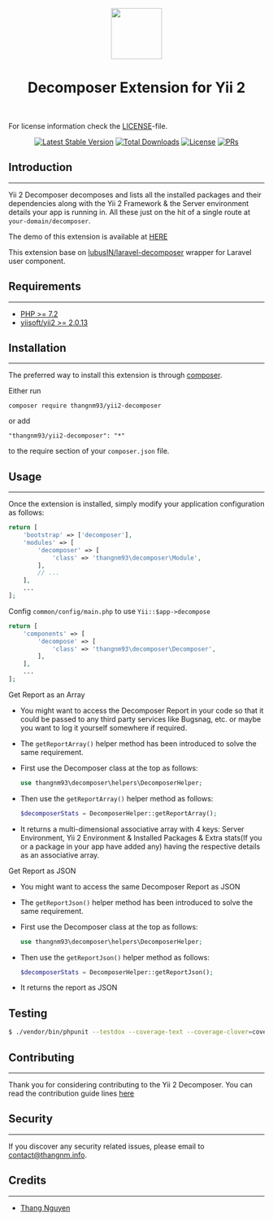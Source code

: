 <p align="center">
    <a href="https://github.com/yiisoft" target="_blank">
        <img src="https://avatars0.githubusercontent.com/u/993323" height="100px">
    </a>
    <h1 align="center">Decomposer Extension for Yii 2</h1>
    <br>
</p>

For license information check the [LICENSE](LICENSE.txt)-file.

<p align="center">
<a href="https://packagist.org/packages/thangnm93/yii2-decomposer"><img src="https://poser.pugx.org/thangnm93/yii2-decomposer/v/stable" alt="Latest Stable Version"></a>
<a href="https://packagist.org/packages/thangnm93/yii2-decomposer"><img src="https://poser.pugx.org/thangnm93/yii2-decomposer/downloads" alt="Total Downloads"></a>
<a href="https://github.com/thangnm93/yii2-decomposer/blob/master/LICENSE.txt"><img src="https://poser.pugx.org/thangnm93/yii2-decomposer/license" alt="License"></a>
<a href="https://github.com/thangnm93/yii2-decomposer/blob/master/contributing.md"><img src="https://img.shields.io/badge/PRs-welcome-brightgreen.svg" alt="PRs"></a>
</p>

## Introduction

----

Yii 2 Decomposer decomposes and lists all the installed packages and their dependencies along with the Yii 2 Framework & the Server environment details your app is running in. All these just on the hit of a single route at `your-domain/decomposer`.

The demo of this extension is available at [HERE](screenshots/decomposer.png)

This extension base on [lubusIN/laravel-decomposer](https://github.com/lubusIN/laravel-decomposer) wrapper for Laravel user component.

## Requirements

----

* [PHP >= 7.2](http://php.net)
* [yiisoft/yii2 >= 2.0.13](https://github.com/yiisoft/yii2)

## Installation

----

The preferred way to install this extension is through [composer](http://getcomposer.org/download/).

Either run

```
composer require thangnm93/yii2-decomposer
```

or add

```
"thangnm93/yii2-decomposer": "*"
```

to the require section of your `composer.json` file.


## Usage

----

Once the extension is installed, simply modify your application configuration as follows:

```php
return [
    'bootstrap' => ['decomposer'],
    'modules' => [
        'decomposer' => [
            'class' => 'thangnm93\decomposer\Module',
        ],
        // ...
    ],
    ...
];
```

Config `common/config/main.php` to use `Yii::$app->decompose`

  ```php
  return [
      'components' => [
          'decompose' => [
              'class' => 'thangnm93\decomposer\Decomposer',
          ],
      ],
      ...
  ];
  ```

Get Report as an Array

- You might want to access the Decomposer Report in your code so that it could be passed to any third party services like Bugsnag, etc. or maybe you want to log it yourself somewhere if required.
- The `getReportArray()` helper method has been introduced to solve the same requirement.
- First use the Decomposer class at the top as follows:
    
    ```php
  use thangnm93\decomposer\helpers\DecomposerHelper;
    ```
- Then use the `getReportArray()` helper method as follows:
  
  ```php
  $decomposerStats = DecomposerHelper::getReportArray();
  ```
- It returns a multi-dimensional associative array with 4 keys: Server Environment, Yii 2 Environment & Installed Packages & Extra stats(If you or a package in your app have added any) having the respective details as an associative array.

Get Report as JSON

- You might want to access the same Decomposer Report as JSON
- The `getReportJson()` helper method has been introduced to solve the same requirement.
- First use the Decomposer class at the top as follows:

    ```php
  use thangnm93\decomposer\helpers\DecomposerHelper;
    ```
- Then use the `getReportJson()` helper method as follows:

  ```php
  $decomposerStats = DecomposerHelper::getReportJson();
  ```
- It returns the report as JSON

## Testing

```bash
$ ./vendor/bin/phpunit --testdox --coverage-text --coverage-clover=coverage.clover
```

## Contributing

----

Thank you for considering contributing to the Yii 2 Decomposer. You can read the contribution guide lines [here](contributing.md)

## Security

----

If you discover any security related issues, please email to [contact@thangnm.info](mailto:contact@thangnm.info).

## Credits

----

- [Thang Nguyen](https://github.com/thangnm93)
